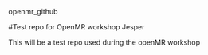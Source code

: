 openmr_github

#Test repo for OpenMR workshop Jesper

This will be a test repo used during the openMR workshop
